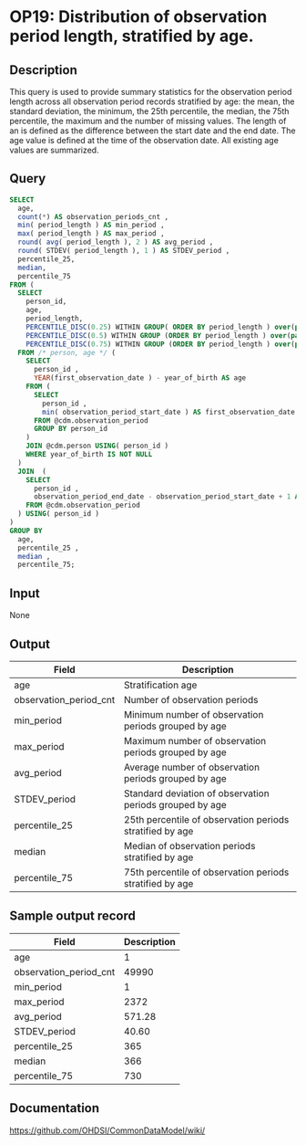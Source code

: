 <!---
Group:observation period
Name:OP19 Distribution of observation period length, stratified by age.
Author:Patrick Ryan
CDM Version: 5.0
-->

# OP19: Distribution of observation period length, stratified by age.

## Description
This query is used to provide summary statistics for the observation period length across all observation period records stratified by age: the mean, the standard deviation, the minimum, the 25th percentile, the median, the 75th percentile, the maximum and the number of missing values. The length of an is defined as the difference between the start date and the end date. The age value is defined at the time of the observation date. All existing age values are summarized.

## Query
```sql
SELECT
  age,
  count(*) AS observation_periods_cnt ,
  min( period_length ) AS min_period ,
  max( period_length ) AS max_period ,
  round( avg( period_length ), 2 ) AS avg_period ,
  round( STDEV( period_length ), 1 ) AS STDEV_period ,
  percentile_25,
  median,
  percentile_75
FROM (
  SELECT
    person_id,
    age,
    period_length,
    PERCENTILE_DISC(0.25) WITHIN GROUP( ORDER BY period_length ) over(partition by age) AS percentile_25 ,
    PERCENTILE_DISC(0.5) WITHIN GROUP (ORDER BY period_length ) over(partition by age) AS median ,
    PERCENTILE_DISC(0.75) WITHIN GROUP (ORDER BY period_length ) over(partition by age) AS percentile_75
  FROM /* person, age */ (
    SELECT
      person_id ,
      YEAR(first_observation_date ) - year_of_birth AS age
    FROM (
      SELECT
        person_id ,
        min( observation_period_start_date ) AS first_observation_date
      FROM @cdm.observation_period
      GROUP BY person_id
    )
    JOIN @cdm.person USING( person_id )
    WHERE year_of_birth IS NOT NULL
  )
  JOIN  (
    SELECT
      person_id ,
      observation_period_end_date - observation_period_start_date + 1 AS period_length
    FROM @cdm.observation_period
  ) USING( person_id )
)
GROUP BY
  age,
  percentile_25 ,
  median ,
  percentile_75;
```

## Input

None

## Output

| Field |  Description |
| --- | --- |
| age | Stratification age |
| observation_period_cnt | Number of observation periods |
| min_period | Minimum number of observation periods grouped by age |
| max_period | Maximum number of observation periods grouped by age |
| avg_period | Average number of observation periods grouped by age |
| STDEV_period | Standard deviation of observation periods grouped by age |
| percentile_25 | 25th percentile of observation periods stratified by age |
| median | Median of observation periods stratified by age |
| percentile_75   | 75th percentile of observation periods stratified by age |

## Sample output record

|  Field |  Description |
| --- | --- |
| age |  1 |
| observation_period_cnt |  49990 |
| min_period |  1 |
| max_period |  2372 |
| avg_period |  571.28 |
| STDEV_period |  40.60 |
| percentile_25 |  365 |
| median |  366 |
| percentile_75   |  730 |



## Documentation
https://github.com/OHDSI/CommonDataModel/wiki/

